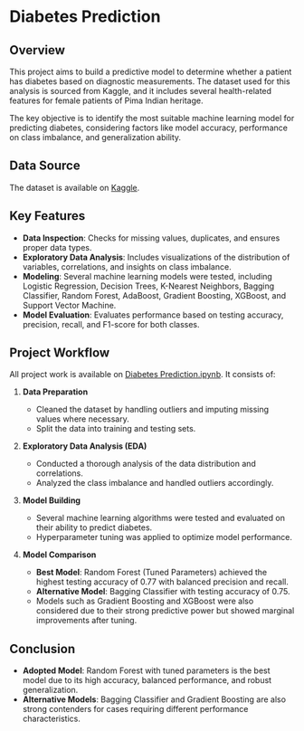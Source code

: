 # Diabetes Prediction

## Overview
This project aims to build a predictive model to determine whether a patient has diabetes based on diagnostic measurements. The dataset used for this analysis is sourced from Kaggle, and it includes several health-related features for female patients of Pima Indian heritage.

The key objective is to identify the most suitable machine learning model for predicting diabetes, considering factors like model accuracy, performance on class imbalance, and generalization ability.

## Data Source
The dataset is available on [Kaggle](https://www.kaggle.com/datasets/akshaydattatraykhare/diabetes-dataset).

## Key Features
- **Data Inspection**: Checks for missing values, duplicates, and ensures proper data types.
- **Exploratory Data Analysis**: Includes visualizations of the distribution of variables, correlations, and insights on class imbalance.
- **Modeling**: Several machine learning models were tested, including Logistic Regression, Decision Trees, K-Nearest Neighbors, Bagging Classifier, Random Forest, AdaBoost, Gradient Boosting, XGBoost, and Support Vector Machine.
- **Model Evaluation**: Evaluates performance based on testing accuracy, precision, recall, and F1-score for both classes.

## Project Workflow
All project work is available on [Diabetes Prediction.ipynb](). It consists of:
1. **Data Preparation**
   - Cleaned the dataset by handling outliers and imputing missing values where necessary.
   - Split the data into training and testing sets.

2. **Exploratory Data Analysis (EDA)**
   - Conducted a thorough analysis of the data distribution and correlations.
   - Analyzed the class imbalance and handled outliers accordingly.

3. **Model Building**
   - Several machine learning algorithms were tested and evaluated on their ability to predict diabetes.
   - Hyperparameter tuning was applied to optimize model performance.

4. **Model Comparison**
   - **Best Model**: Random Forest (Tuned Parameters) achieved the highest testing accuracy of 0.77 with balanced precision and recall.
   - **Alternative Model**: Bagging Classifier with testing accuracy of 0.75.
   - Models such as Gradient Boosting and XGBoost were also considered due to their strong predictive power but showed marginal improvements after tuning.

## Conclusion
- **Adopted Model**: Random Forest with tuned parameters is the best model due to its high accuracy, balanced performance, and robust generalization.
- **Alternative Models**: Bagging Classifier and Gradient Boosting are also strong contenders for cases requiring different performance characteristics.

